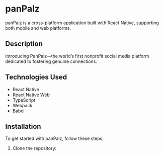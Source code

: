 # panPalz

panPalz is a cross-platform application built with React Native, supporting both mobile and web platforms.

## Description

Introducing PanPalz—the world’s first nonprofit social media platform dedicated to fostering genuine connections.

## Technologies Used

- React Native
- React Native Web
- TypeScript
- Webpack
- Babel

## Installation

To get started with panPalz, follow these steps:

1. Clone the repository: